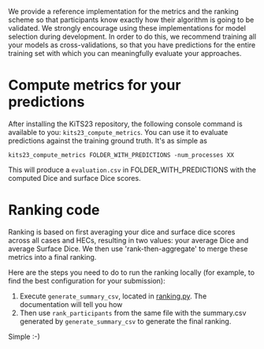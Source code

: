 We provide a reference implementation for the metrics and the ranking scheme so that participants know exactly how 
their algorithm is going to be validated. We strongly encourage using these implementations for model selection 
during development. In order to do this, we recommend training all your models as cross-validations, so that you have
predictions for the entire training set with which you can meaningfully evaluate your approaches.

# Compute metrics for your predictions
After installing the KiTS23 repository, the following console command is available to you: `kits23_compute_metrics`. 
You can use it to evaluate predictions against the training ground truth. It's as simple as 

`kits23_compute_metrics FOLDER_WITH_PREDICTIONS -num_processes XX`

This will produce a `evaluation.csv` in FOLDER_WITH_PREDICTIONS with the computed Dice and surface Dice scores. 

# Ranking code
Ranking is based on first averaging your dice and surface dice scores across all cases and HECs, resulting in two 
values: your average Dice and average Surface Dice. We then use 'rank-then-aggregate' to merge these metrics into a final
ranking.

Here are the steps you need to do to run the ranking locally (for example, to find the best configuration for 
your submission):

1) Execute `generate_summary_csv`, located in [ranking.py](ranking.py). The documentation will tell you how
2) Then use `rank_participants` from the same file with the summary.csv generated by `generate_summary_csv` to generate 
the final ranking.

Simple :-)
